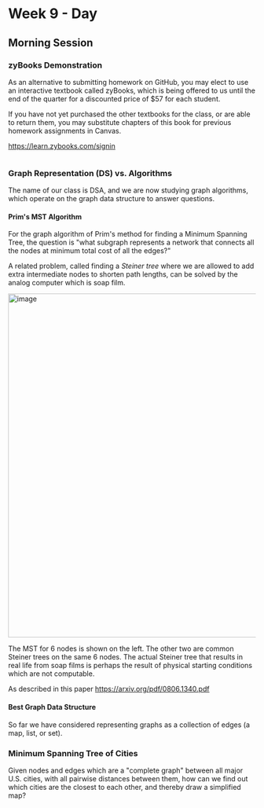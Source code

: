 # Week 9 - Day 

## Morning Session

### zyBooks Demonstration

As an alternative to submitting homework on GitHub,
you may elect to use an interactive textbook
called zyBooks, which is being offered to us until
the end of the quarter for a discounted price of $57
for each student.

If you have not yet purchased the other textbooks for
the class, or are able to return them, you may
substitute chapters of this book for previous
homework assignments in Canvas.

https://learn.zybooks.com/signin

```

```

### Graph Representation (DS) vs. Algorithms

The name of our class is DSA, and we are now
studying graph algorithms, which operate on the graph data structure
to answer questions.

#### Prim's MST Algorithm

For the graph algorithm of Prim's method for finding a
Minimum Spanning Tree, the question is "what subgraph
represents a network that connects all the nodes at
minimum total cost of all the edges?"

A related problem, called finding a *Steiner tree*
where we are allowed to add extra intermediate nodes
to shorten path lengths, can be solved by the
analog computer which is soap film.

<img width="700" alt="image" src="https://github.com/TheEvergreenStateCollege/upper-division-cs/assets/148553/a6c50fd6-41f5-428c-9e8b-88545dcaecd3">

The MST for 6 nodes is shown on the left. The other two are common Steiner
trees on the same 6 nodes. The actual Steiner tree that results in real
life from soap films is perhaps the result of physical starting conditions
which are not computable.

As described in this paper
https://arxiv.org/pdf/0806.1340.pdf

#### Best Graph Data Structure

So far we have considered representing graphs
as a collection of edges (a map, list, or set).



### Minimum Spanning Tree of Cities

Given nodes and edges which are a "complete graph"
between all major U.S. cities, with all pairwise distances
between them, how can we find out which cities are the closest to each
other, and thereby draw a simplified map?

